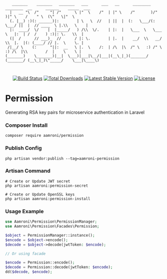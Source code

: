 ```shell

   _______    _______   _______   ___      ___   __      ________  ________  __      ______    _____  ___   
  |   __ "\  /"     "| /"      \ |"  \    /"  | |" \    /"       )/"       )|" \    /    " \  (\"   \|"  \  
  (. |__) :)(: ______)|:        | \   \  //   | ||  |  (:   \___/(:   \___/ ||  |  // ____  \ |.\\   \    | 
  |:  ____/  \/    |  |_____/   ) /\\  \/.    | |:  |   \___  \   \___  \   |:  | /  /    ) :)|: \.   \\  | 
  (|  /      // ___)_  //      / |: \.        | |.  |    __/  \\   __/  \\  |.  |(: (____/ // |.  \    \. | 
 /|__/ \    (:      "||:  __   \ |.  \    /:  | /\  |\  /" \   :) /" \   :) /\  |\\        /  |    \    \ | 
(_______)    \_______)|__|  \___)|___|\__/|___|(__\_|_)(_______/ (_______/ (__\_|_)\"_____/    \___|\____\) 
                                                                                                            
                                                                 
```


<p align="center">
<a href="https://github.com/md-aamroni/Permission/actions"><img src="https://github.com/md-aamroni/Permission/workflows/tests/badge.svg" alt="Build Status"></a>
<a href="https://packagist.org/packages/aamroni/permission"><img src="https://img.shields.io/packagist/dt/aamroni/permission" alt="Total Downloads"></a>
<a href="https://packagist.org/packages/aamroni/permission"><img src="https://img.shields.io/packagist/v/aamroni/permission" alt="Latest Stable Version"></a>
<a href="https://packagist.org/packages/aamroni/permission"><img src="https://img.shields.io/packagist/l/aamroni/permission" alt="License"></a>
</p>


# Permission
Generating RSA key pairs for microservice authentication in Laravel


### Composer Install
```shell
composer require aamroni/permission
```

### Publish Config
```shell
php artisan vendor:publish --tag=aamroni-permission
```

### Artisan Command
```shell
# Create or Update JWT secret
php artisan aamroni:permission-secret

# Create or Update OpenSSL keys
php artisan aamroni:permission-install
```

### Usage Example

```php
use Aamroni\Permission\PermissionManager;
use Aamroni\Permission\Facades\Permission;

$object = PermissionManager::instance();
$encode = $object->encode();
$decode = $object->decode(jwtToken: $encode);

// Or using facade

$encode = Permission::encode();
$decode = Permission::decode(jwtToken: $encode);
dd($decode, $encode);
```
